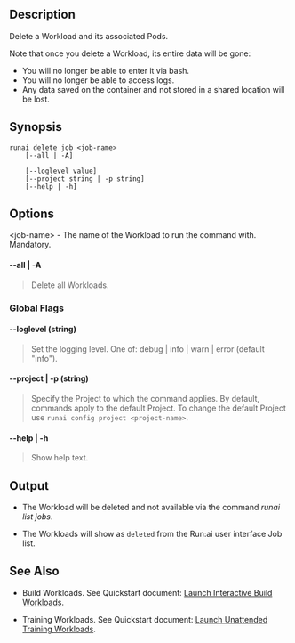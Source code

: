 ## Description

Delete a Workload and its associated Pods.

Note that once you delete a Workload, its entire data will be gone:

* You will no longer be able to enter it via bash.
* You will no longer be able to access logs.
* Any data saved on the container and not stored in a shared location will be lost.

## Synopsis

``` shell
runai delete job <job-name> 
    [--all | -A]

    [--loglevel value] 
    [--project string | -p string] 
    [--help | -h]
```
## Options

<job-name\> - The name of the Workload to run the command with. Mandatory.

#### --all | -A
>  Delete all Workloads.

### Global Flags

#### --loglevel (string)
>  Set the logging level. One of: debug | info | warn | error (default "info").

#### --project | -p (string)
>  Specify the Project to which the command applies. By default, commands apply to the default Project. To change the default Project use ``runai config project <project-name>``.

#### --help | -h
>  Show help text.

## Output

* The Workload will be deleted and not available via the command _runai list jobs_.

* The Workloads will show as `deleted` from the Run:ai user interface Job list.

## See Also

*   Build Workloads. See Quickstart document: [Launch Interactive Build Workloads](../Walkthroughs/walkthrough-build.md).

*   Training Workloads. See Quickstart document:  [Launch Unattended Training Workloads](../Walkthroughs/walkthrough-train.md).

